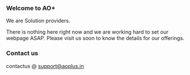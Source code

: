 ### Welcome to AO+
We are Solution providers.

There is nothing here right now and we are working hard to set our webpage ASAP. Please visit us soon to know the details for our offerings.

### Contact us
contactus @ support@aoplus.in
